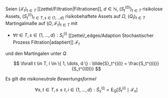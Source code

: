 Seien $(\mathcal{F}_t)_{t \in T}$ [[zettel/Filtration|Filtrationen]], $d \in \mathbb{N}$, $\left( S_t^{(0)} \right)_{t \in T}$ risikolose Assets, $\left( S_t^{(i)} \right)_{t \in T, s \in \{1, \dots d \}}$ risikobehaftete Assets auf $\Omega$, $(Q_t)_{t \in T}$ Martingalmaße auf $(\Omega, \mathcal{F}_t)_{t \in T}$ mit
- $\forall t \in T, s \in \{ 1, \dots, d \} : S_t^{(i)}$ [[zettel/_edges/Adaption Stochastischer Prozess Filtration|adaptiert]] $\mathcal{F}_t$

und den Martingalen unter $Q$

$$
	\forall t \in T, i \in \{ 1, \dots, d \} : \tilde{S}_t^{(i)} = \frac{S_t^{(i)}}{S_t^{(0)}}
$$

Es gilt die *risikoneutrale Bewertungsformel*

$$
	\forall s, t \in T, s \le t, i \in \{ 1, \dots, d \} : \tilde{S}_s^{(i)} = \text{E}_Q\left[ \tilde{S}_t^{(i)} \mid \mathcal{F}_s \right]
$$